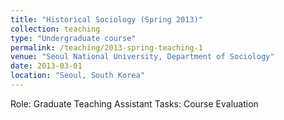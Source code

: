 ```yaml
---
title: "Historical Sociology (Spring 2013)"
collection: teaching
type: "Undergraduate course"
permalink: /teaching/2013-spring-teaching-1
venue: "Seoul National University, Department of Sociology"
date: 2013-03-01
location: "Seoul, South Korea"
---
```


Role: Graduate Teaching Assistant 
Tasks: Course Evaluation
